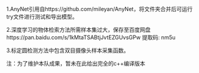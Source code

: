 1.AnyNet引用自https://github.com/mileyan/AnyNet，将文件夹合并后可运行try文件进行测试和导出模型。

2.深度学习的物体检索方法所需样本集过大，保存至百度网盘https://pan.baidu.com/s/1kMtaTSABtjJvtEZGUvsGPw 提取码: nm5u

3.标定圆检测方法中包含双目摄像头样本采集函数。

注：为了维护本队成果，暂未在此给出完全的c++编译版本
